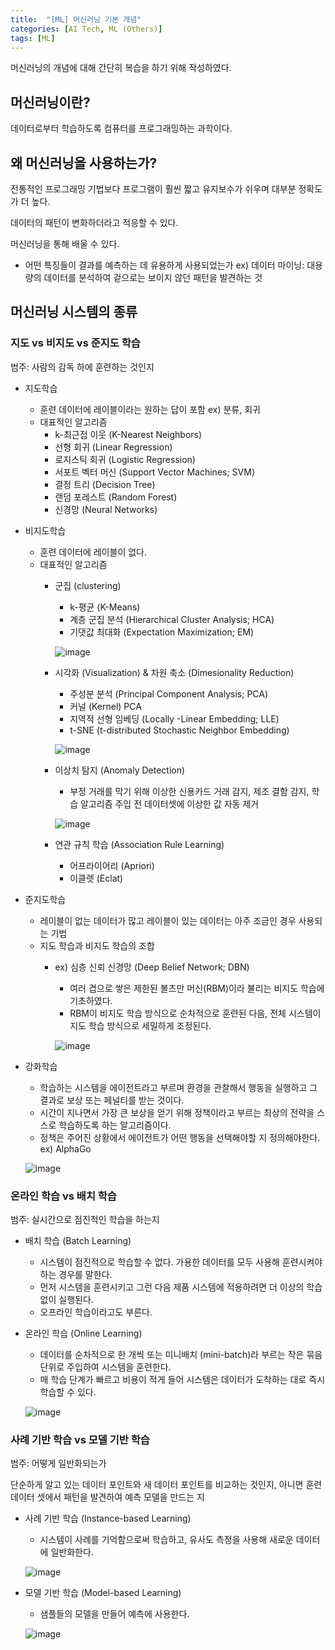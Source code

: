 ```yaml
---
title:  "[ML] 머신러닝 기본 개념"
categories: [AI Tech, ML (Others)]
tags: [ML]
---
```

머신러닝의 개념에 대해 간단히 복습을 하기 위해 작성하였다.

## 머신러닝이란?

데이터로부터 학습하도록 컴퓨터를 프로그래밍하는 과학이다.

## 왜 머신러닝을 사용하는가?

전통적인 프로그래밍 기법보다 프로그램이 훨씬 짧고 유지보수가 쉬우며 대부분 정확도가 더 높다.

데이터의 패턴이 변화하더라고 적응할 수 있다.

머신러닝을 통해 배울 수 있다.

- 어떤 특징들이 결과를 예측하는 데 유용하게 사용되었는가
ex) 데이터 마이닝: 대용량의 데이터를 분석하여 겉으로는 보이지 않던 패턴을 발견하는 것

## 머신러닝 시스템의 종류

### 지도 vs 비지도 vs 준지도 학습

범주: 사람의 감독 하에 훈련하는 것인지

- 지도학습
    - 훈련 데이터에 레이블이라는 원하는 답이 포함 ex) 분류, 회귀
    - 대표적인 알고리즘
        - k-최근접 이웃 (K-Nearest Neighbors)
        - 선형 회귀 (Linear Regression)
        - 로지스틱 회귀 (Logistic Regression)
        - 서포트 벡터 머신 (Support Vector Machines; SVM)
        - 결정 트리 (Decision Tree)
        - 랜덤 포레스트 (Random Forest)
        - 신경망 (Neural Networks)
- 비지도학습
    - 훈련 데이터에 레이블이 없다.
    - 대표적인 알고리즘
        - 군집 (clustering)
            - k-평균 (K-Means)
            - 계층 군집 분석 (Hierarchical Cluster Analysis; HCA)
            - 기댓값 최대화 (Expectation Maximization; EM)
            
            ![image](https://user-images.githubusercontent.com/89712324/216984038-59b19ecc-5a16-4efe-a578-c2814236a2ee.png)
            
        - 시각화 (Visualization) & 차원 축소 (Dimesionality Reduction)
            - 주성분 분석 (Principal Component Analysis; PCA)
            - 커널 (Kernel) PCA
            - 지역적 선형 임베딩 (Locally -Linear Embedding; LLE)
            - t-SNE (t-distributed Stochastic Neighbor Embedding)
            
            ![image](https://user-images.githubusercontent.com/89712324/216984126-2edec640-c3e3-4009-97f4-89d8b2340170.png)

            
        - 이상치 탐지 (Anomaly Detection)
            - 부정 거래를 막기 위해 이상한 신용카드 거래 감지, 제조 결함 감지, 학습 알고리즘 주입 전 데이터셋에 이상한 값 자동 제거
            
            ![image](https://user-images.githubusercontent.com/89712324/216984171-c7599ef5-a5d9-40b4-a6bb-0baafadc5f25.png)
            
        - 연관 규칙 학습 (Association Rule Learning)
            - 어프라이어리 (Apriori)
            - 이클렛 (Eclat)
- 준지도학습
    - 레이블이 없는 데이터가 많고 레이블이 있는 데이터는 아주 조금인 경우 사용되는 기법
    - 지도 학습과 비지도 학습의 조합
        - ex) 심층 신뢰 신경망 (Deep Belief Network; DBN)
            - 여러 겹으로 쌓은 제한된 볼츠만 머신(RBM)이라 불리는 비지도 학습에 기초하였다.
            - RBM이 비지도 학습 방식으로 순차적으로 훈련된 다음, 전체 시스템이 지도 학습 방식으로 세밀하게 조정된다.
            
            ![image](https://user-images.githubusercontent.com/89712324/216984247-986d1fa0-a1c1-4c4f-8406-c099a2891fad.png)
            
- 강화학습
    - 학습하는 시스템을 에이전트라고 부르며 환경을 관찰해서 행동을 실행하고 그 결과로 보상 또는 페널티를 받는 것이다.
    - 시간이 지나면서 가장 큰 보상을 얻기 위해 정책이라고 부르는 최상의 전략을 스스로 학습하도록 하는 알고리즘이다.
    - 정책은 주어진 상황에서 에이전트가 어떤 행동을 선택해야할 지 정의해야한다. ex) AlphaGo
    
    ![image](https://user-images.githubusercontent.com/89712324/216984289-17e9dd85-99f5-4699-8736-c93ef26a42b9.png)
    

### 온라인 학습 vs 배치 학습

범주: 실시간으로 점진적인 학습을 하는지

- 배치 학습 (Batch Learning)
    - 시스템이 점진적으로 학습할 수 없다. 가용한 데이터를 모두 사용해 훈련시켜야하는 경우를 말한다.
    - 먼저 시스템을 훈련시키고 그런 다음 제품 시스템에 적용하려면 더 이상의 학습없이 실행된다.
    - 오프라인 학습이라고도 부른다.
- 온라인 학습 (Online Learning)
    - 데이터를 순차적으로 한 개씩 또는 미니배치 (mini-batch)라 부르는 작은 묶음 단위로 주입하여 시스템을 훈련한다.
    - 매 학습 단계가 빠르고 비용이 적게 들어 시스템은 데이터가 도착하는 대로 즉시 학습할 수 있다.
    
    ![image](https://user-images.githubusercontent.com/89712324/216984333-083d8ac4-d4bd-43db-b78a-24f8101640a4.png)
    

### 사례 기반 학습 vs 모델 기반 학습

범주: 어떻게 일반화되는가

단순하게 알고 있는 데이터 포인트와 새 데이터 포인트를 비교하는 것인지, 아니면 훈련 데이터 셋에서 패턴을 발견하여 예측 모델을 만드는 지

- 사례 기반 학습 (Instance-based Learning)
    - 시스템이 사례를 기억함으로써 학습하고, 유사도 측정을 사용해 새로운 데이터에 일반화한다.
    
    ![image](https://user-images.githubusercontent.com/89712324/216984378-17b967bd-3f2d-45a7-9681-a786daf2e7f6.png)
    
- 모델 기반 학습 (Model-based Learning)
    - 샘플들의 모델을 만들어 예측에 사용한다.
    
    ![image](https://user-images.githubusercontent.com/89712324/216984422-eb3d8f59-1c32-42b2-814c-f9792b43b9bc.png)